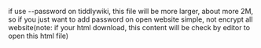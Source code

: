 if use --password on tiddlywiki, this file will be more larger, about more 2M, so if you just want to add password on open website simple, not encrypt all website(note: if your html download, this content will be check by editor to open this html file)
